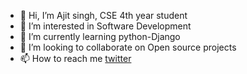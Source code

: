 - 👋 Hi, I’m Ajit singh, CSE 4th year student
- 👀 I’m interested in Software Development
- 🌱 I’m currently learning python-Django
- 💞️ I’m looking to collaborate on Open source projects
- 📫 How to reach me [twitter](https://twitter.com/quqeii)

<!---
lala-lala-lori/lala-lala-lori is a ✨ special ✨ repository because its `README.md` (this file) appears on your GitHub profile.
You can click the Preview link to take a look at your changes.
--->
